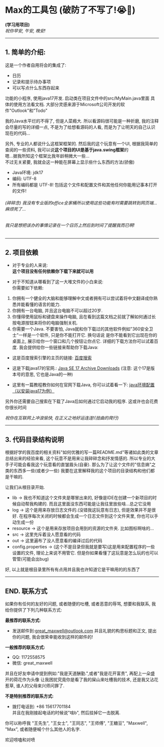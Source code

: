 # Max的工具包 (破防了不写了!😭👊)

**(学习用项目)**  
_祝你早安, 午安, 晚安!_

---

## 1. 简单的介绍:

这是一个作者自用将会的集成了:

* 日历
* 记录和提示待办事项
* 可以写点什么东西存起来

功能的小程序, 使用java17开发. 启动类在项目文件中的src/MyMain.java里面
具体的使用方法看文档. 大部分灵感来源于Microsoft公司开发的软件"Outlook"和"Todo"  

我的Java水平烂的不得了, 但是人菜瘾大. 所以看源码很可能是一种折磨, 我的注释会尽量的写的详细一点, 
不是为了给想看源码的人看, 而是为了让明天的自己认识现在的代码...  

另外, 专业的人都说什么这框架框架的. 然后我的这个玩意有一个UI, 根据我简单的查阅的一些资料, 我可以说**这个项目的UI是基于java.swing框架**的  
嗯...据我所知这个框架比我年龄稍微大一些...  
不过无关紧要, 我就会这一种能在屏幕上显示些什么东西的方法(骄傲)

* Java环境: jdk17
* 编码: UTF-8
* 所有编码都是 UTF-8! 包括这个文件和配置文件和其他任何你能用记事本打开的文件!

###### _(碎碎念) 我没有专业版的office全家桶所以使用这些功能有时需要跳转到网页端...麻烦死了..._  
###### _我只是想把该办的事情记录在一个日历上然后到时间了提醒我而已啊!_

---  

## 2. 项目依赖

* 对于专业的人来说:  
**这个项目没有任何依赖你下载下来就可以用**  
  

* 对于不知道从哪看到了这一大堆文件的小白来说:  
你需要如下依赖:
1. 你拥有一个健全的大脑和能够理解中文或者拥有可以尝试着将中文翻译成你熟悉并能看懂的语言的能力.
2. 你拥有一台电脑, 并且这台电脑不可以超过20岁.
3. 你懂得使用鼠标和键盘来操作电脑, 且在看到这篇文档之前就了解如何通过长按电源按钮来将你的电脑强制关机.
4. 你需要一个Java. 不要害怕, Java就和你下载过的其他软件例如"360安全卫士"一样是一个软件, 只是你不能打开它. 换句话说
是你不能看到它出现在你的桌面上, 展示给你一个窗口和几个按钮让你点它.
详细的下载方法你可以试着百度. 我会提供给你一些链接来帮助你下载Java:  

* 这是百度搜索引擎的主页的链接: 
[百度搜索](https://www.baidu.com)  

* 这是下载java17的官网.:
[Java SE 17 Archive Downloads](https://www.oracle.com/java/technologies/javase/jdk17-archive-downloads.html)
(注意: 这个17是版本号的意思, 它也是Java的一种)

* 这里有一篇教程教你如何在官网下载Java, 你可以试着看一下: [java环境配置（以安装java17为例）](https://zhuanlan.zhihu.com/p/412131933)  

另外你还需要自己搜索在下载了Java后如何通过它启动我的程序. 这或许也会花费你很长时间  

_祝你在互联网上冲浪愉快, 在正义之地好运连连!(扭曲的爬行)_

---

## 3. 代码目录结构说明

根据好学的我百度的相关资料"如何优雅的写一篇README.md"等诸如此类的文章总结出来的经验来看, 
这个玩意不是用来让我碎碎念和抒发情感的. 所以专业的大手子可能会看我这个玩意看的直皱眉头(自豪). 
那么为了让这个文件的"信息熵"之类的东西多一些(或者少一些)
我要在这里解释我的这个项目的目录结构和他们都是干嘛的.  

让我们从根目录开始.
* lib -> 我也不知道这个文件夹是哪冒出来的, 好像是IDE在创建一个新项目的时候自动帮我构建的. 而且这里面没东西可能是让我往里放些啥...总之它没用
* log -> 这个是用来存放日志文件的.(没错我这玩意有日志), 但是效果并不是很好. 
  在程序每次关闭的时候都会生成一个日志文件到这个文件夹里, 你也可以手动生成一份
* resource -> 这个是用来存放项目会用到的资源的文件夹. 比如图标啊啥的...
* src -> 这里充斥着没人愿意看的代码
* out -> 这里遍布了没人愿意看的编译过后的代码
* config.properties -> (这个不是目录但我就是要写)这是用来配置程序的一些设置的文件, 理论上来说不用管它. 
  但是你如果看懂了这玩意是怎么玩的也可以管管(可能会出bug)  

好, 以上就是根目录里所有有点用并且我也许知道它是干嘛用的的东西了


---

## END. 联系方式

如果你有任何的友好的问题, 或者随便的吐槽, 或者恶意的辱骂, 想要和我联系, 我给你提供了下列几种联系方式:  
  

**最推荐的联系方式:**  
* 发送邮件到:<great_maxwell@outlook.com> 并且礼貌的构思标题和正文, 提出你的问题, 
我会很荣幸能收到这样的邮件的!

**一般推荐的联系方式:**
* QQ: 1172558575
* 微信: great_maxwell 

并且在好友申请中提到例如:"我是天道酬勤.",或者"我是花开富贵", 再配上一朵盛开的荷花作为头像
让我困扰究竟你是看了我的屎山来吐槽我的技术, 还是我又沾花惹草, 谁人的父母来兴师问罪了.

**不是特别推荐的联系方式:**
* 拨打电话到: +86 15617701184  
并且在我刚接起电话的时候说"啥b", 然后挂掉它一击脱离.

你可以称呼我 "王先生", "王女士", "王同志", "王师傅", "王糖豆", "Maxwell", "Max", 或者随便喊个什么其他人的名字.  

欢迎唠嗑和对喷
